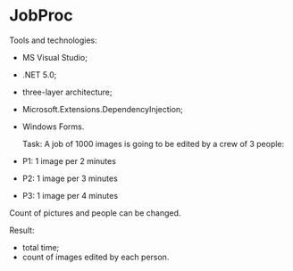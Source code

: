 # JobProc
  Tools and technologies:
- MS Visual Studio;
- .NET 5.0;
- three-layer architecture;
- Microsoft.Extensions.DependencyInjection;
- Windows Forms.

  Task:
A job of 1000 images is going to be edited by a crew of 3 people:
- P1: 1 image per 2 minutes
- P2: 1 image per 3 minutes
- P3: 1 image per 4 minutes

Count of pictures and people can be changed.

  Result:
- total time;
- count of images edited by each person.
